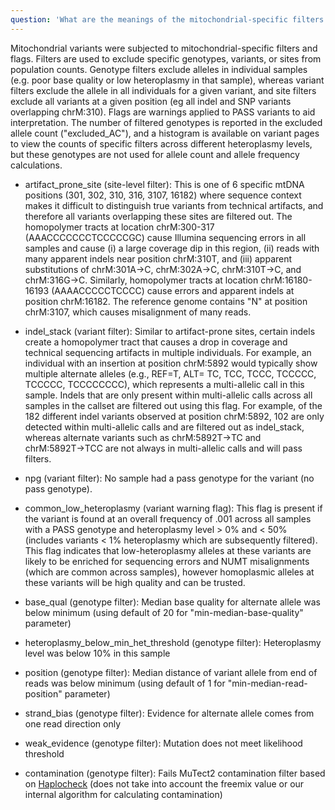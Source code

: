 ```yaml
---
question: 'What are the meanings of the mitochondrial-specific filters and flags?'
---
```


Mitochondrial variants were subjected to mitochondrial-specific filters and flags. Filters are used to exclude specific genotypes, variants, or sites from population counts. Genotype filters exclude alleles in individual samples (e.g. poor base quality or low heteroplasmy in that sample), whereas variant filters exclude the allele in all individuals for a given variant, and site filters exclude all variants at a given position (eg all indel and SNP variants overlapping chrM:310). Flags are warnings applied to PASS variants to aid interpretation. The number of filtered genotypes is reported in the excluded allele count ("excluded_AC"), and a histogram is available on variant pages to view the counts of specific filters across different heteroplasmy levels, but these genotypes are not used for allele count and allele frequency calculations.

- artifact_prone_site (site-level filter): This is one of 6 specific mtDNA positions (301, 302, 310, 316, 3107, 16182) where sequence context makes it difficult to distinguish true variants from technical artifacts, and therefore all variants overlapping these sites are filtered out. The homopolymer tracts at location chrM:300-317 (AAACCCCCCCTCCCCCGC) cause Illumina sequencing errors in all samples and cause (i) a large coverage dip in this region, (ii) reads with many apparent indels near position chrM:310T, and (iii) apparent substitutions of chrM:301A→C, chrM:302A→C, chrM:310T→C, and chrM:316G→C. Similarly, homopolymer tracts at location chrM:16180-16193 (AAAACCCCCTCCCC) cause errors and apparent indels at position chrM:16182. The reference genome contains "N" at position chrM:3107, which causes misalignment of many reads.

- indel_stack (variant filter): Similar to artifact-prone sites, certain indels create a homopolymer tract that causes a drop in coverage and technical sequencing artifacts in multiple individuals. For example, an individual with an insertion at position chrM:5892 would typically show multiple alternate alleles (e.g., REF=T, ALT= TC, TCC, TCCC, TCCCCC, TCCCCC, TCCCCCCCC), which represents a multi-allelic call in this sample. Indels that are only present within multi-allelic calls across all samples in the callset are filtered out using this flag. For example, of the 182 different indel variants observed at position chrM:5892, 102 are only detected within multi-allelic calls and are filtered out as indel_stack, whereas alternate variants such as chrM:5892T→TC and chrM:5892T→TCC are not always in multi-allelic calls and will pass filters.

- npg (variant filter): No sample had a pass genotype for the variant (no pass genotype).

- common_low_heteroplasmy (variant warning flag): This flag is present if the variant is found at an overall frequency of .001 across all samples with a PASS genotype and heteroplasmy level > 0% and < 50% (includes variants < 1% heteroplasmy which are subsequently filtered). This flag indicates that low-heteroplasmy alleles at these variants are likely to be enriched for sequencing errors and NUMT misalignments (which are common across samples), however homoplasmic alleles at these variants will be high quality and can be trusted.

- base_qual (genotype filter): Median base quality for alternate allele was below minimum (using default of 20 for "min-median-base-quality" parameter)

- heteroplasmy_below_min_het_threshold (genotype filter): Heteroplasmy level was below 10% in this sample

- position (genotype filter): Median distance of variant allele from end of reads was below minimum (using default of 1 for "min-median-read-position" parameter)

- strand_bias (genotype filter): Evidence for alternate allele comes from one read direction only

- weak_evidence (genotype filter): Mutation does not meet likelihood threshold

- contamination (genotype filter): Fails MuTect2 contamination filter based on [Haplocheck](https://github.com/genepi/haplocheck) (does not take into account the freemix value or our internal algorithm for calculating contamination)
